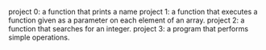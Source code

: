 project 0: a function that prints a name
project 1: a function that executes a function given as a parameter on each element of an array.
project 2:  a function that searches for an integer.
project 3: a program that performs simple operations.
